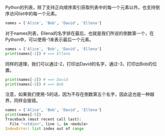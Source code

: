 Python的列表，除了支持正向顺序索引获取列表中的每一个元素以外，也支持倒序访问list中的每一个元素。
```python
names = ['Alice', 'Bob', 'David', 'Ellena']
```
对于names列表，Ellena的名字排在最后，也就是我们所说的倒数第一个，在Python中，可以使用-1来表示最后一个元素。
```python
names = ['Alice', 'Bob', 'David', 'Ellena']
print(names[-1]) # ==> Ellena
```
同样的道理，我们可以通过-2，打印出David的名字，通过-3，打印出Bob的位置。
```python
print(names[-2]) # ==> David
print(names[-3]) # ==> Bob
```
注意，如果我们使用-5的话，因为不存在倒数第五个名字，因此这也是一种越界，同样会报错。
```python
names = ['Alice', 'Bob', 'David', 'Ellena']
print(names[-5])
Traceback (most recent call last):
  File "<stdin>", line 1, in <module>
IndexError: list index out of range
```